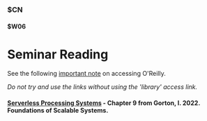 ### $CN
#### $W06

# Seminar Reading

See the following [important note]($UP/main_accessoreilly) on accessing O'Reilly.

*Do not try and use the links without using the 'library' access link.*

#### [Serverless Processing Systems](https://learning.oreilly.com/library/view/foundations-of-scalable/9781098106058/ch09.html) - Chapter 9 from Gorton, I. 2022. Foundations of Scalable Systems.